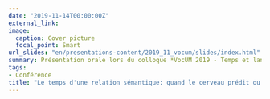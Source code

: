 ```yaml
---
date: "2019-11-14T00:00:00Z"
external_link: 
image:
  caption: Cover picture
  focal_point: Smart
url_slides: "en/presentations-content/2019_11_vocum/slides/index.html"
summary: Présentation orale lors du colloque *VocUM 2019 - Temps et langage*
tags:
- Conférence
title: "Le temps d'une relation sémantique: quand le cerveau prédit ou non le mot à venir"
---
```



